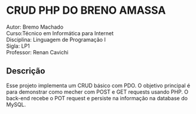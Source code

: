 # CRUD PHP DO BRENO AMASSA

Autor: Bremo Machado</br>
Curso:Técnico em Informática para Internet</br>
Disciplina: Linguagem de Programação I</br>
Sigla: LP1</br>
Professor: Renan Cavichi</br>

## Descrição

Esse projeto implementa um CRUD básico com PDO. O objetivo principal é para  demonstrar como mecher com POST e GET requests usando PHP. O back-end recebe o POT request e persiste na informação na database do MySQL. 